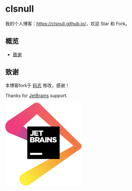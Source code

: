 # clsnull

我的个人博客：<https://clsnull.github.io/>，欢迎 Star 和 Fork。

## 概览

* [致谢](#致谢)



## 致谢

本博客fork于 [码志](https://mazhuang.org/) 修改，感谢！

Thanks for [JetBrains](https://github.com/JetBrains/intellij-community) support.

<a href="https://www.jetbrains.com/?from=mzlogin.github.io"><img src="./assets/images/jetbrains.svg"/></a> 